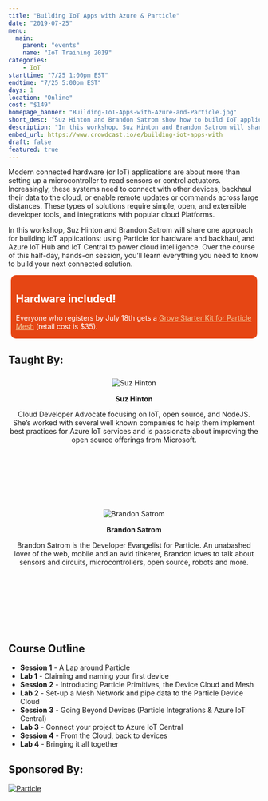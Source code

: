 ```yaml
---
title: "Building IoT Apps with Azure & Particle"
date: "2019-07-25"
menu:
  main:
    parent: "events"
    name: "IoT Training 2019"
categories:
    - IoT
starttime: "7/25 1:00pm EST"
endtime: "7/25 5:00pm EST"
days: 1
location: "Online"
cost: "$149"
homepage_banner: "Building-IoT-Apps-with-Azure-and-Particle.jpg"
short_desc: "Suz Hinton and Brandon Satrom show how to build IoT applications using Particle devices and Azure IoT Hub and IoT Central for cloud intelligence."
description: "In this workshop, Suz Hinton and Brandon Satrom will share one approach for building IoT applications: using Particle for hardware and backhaul, and Azure IoT Hub and IoT Central to power cloud intelligence."
embed_url: https://www.crowdcast.io/e/building-iot-apps-with
draft: false
featured: true
---
```


<style>
.speaker {
    text-align: center;
    margin: 25px 0 0 0;
}
.speaker h4 {
    margin-top: 15px;
    margin-bottom: 5px;
}
.speaker p {
    margin-bottom: 5px;
    text-transform: none;
}
.speaker img:hover {
    opacity: .7;
}
.speaker .speaker-bio {
    min-height: 125px;
}
.social-block {
    list-style-type: none;
    padding: 0;
}
.social-block li {
    display: inline-block;
}
.social-block li a {
    display: inline-block;
    height: 32px;
    width: 32px;
    color: #4e4e4e;
}
.social-block li a i {
    font-size: 1.5em;
}
.social-block li a:hover, .social-block li a:focus {
    color: #000;
}
</style>

Modern connected hardware (or IoT) applications are about more than setting up a microcontroller to read sensors or control actuators. Increasingly, these systems need to connect with other devices, backhaul their data to the cloud, or enable remote updates or commands across large distances. These types of solutions require simple, open, and extensible developer tools, and integrations with popular cloud Platforms.

In this workshop, Suz Hinton and Brandon Satrom will share one approach for building IoT applications: using Particle for hardware and backhaul, and Azure IoT Hub and IoT Central to power cloud intelligence. Over the course of this half-day, hands-on session, you’ll learn everything you need to know to build your next connected solution.

<div style="background-color: #e64614; color: #FFF; margin: 5px; padding: 5px 10px 2px 10px;border-radius: 10px;">

<h2 style="color: #FFF;">Hardware included!</h2>

<p>Everyone who registers by July 18th gets a <a href="https://store.particle.io/products/grove-starter-kit" style="color: #f0cc9b; text-decoration:underline;">Grove Starter Kit for Particle Mesh</a> (retail cost is $35).</p>

</div>

## Taught By:

<section class="section speakers" style="margin-bottom: 0px;">
    <div class="container">
      <div class="row">
            <div class="col-md-6 col-sm-6">
                <div class="speaker">
                    <figure>
                        <img alt="Suz Hinton" class="img-responsive center-block" src="/img/speakers/susan-hinton.png">
                    </figure>
                    <h4>Suz Hinton</h4>
                    <div class="speaker-bio"><p>Cloud Developer Advocate focusing on IoT, open source, and NodeJS. She’s worked with several well known companies to help them implement best practices for Azure IoT services and is passionate about improving the open source offerings from Microsoft.</p></div>
                    <ul class="social-block">
                        <li><a href="https://twitter.com/noopkat"><span class="fa fa-twitter"></span></a></li>
                        <li><a href="https://github.com/noopkat"><span class="fa fa-github"></span></a></li>
                    </ul>
                </div>
            </div>
            <div class="col-md-6 col-sm-6">
                <div class="speaker">
                    <figure>
                        <img alt="Brandon Satrom" class="img-responsive center-block" src="/img/speakers/brandonsatrom.jpg">
                    </figure>
                    <h4>Brandon Satrom</h4>
                    <div class="speaker-bio"><p>
Brandon Satrom is the Developer Evangelist for Particle. An unabashed lover of the web, mobile and an avid tinkerer, Brandon loves to talk about sensors and circuits, microcontrollers, open source, robots and more.</p></div>
                    <ul class="social-block">
                        <li><a href="https://twitter.com/BrandonSatrom"><span class="fa fa-twitter"></span></a></li>
                        <li><a href="https://github.com/bsatrom"><span class="fa fa-github"></span></a></li>
                        <!--<li><a href="{{speaker.website}}"><span class="fa fa-link"></span></a></li>-->
                    </ul>
                </div>
            </div>
          </div>
    </div>
</section>

## Course Outline

- **Session 1** - A Lap around Particle
- **Lab 1** - Claiming and naming your first device
- **Session 2** - Introducing Particle Primitives, the Device Cloud and Mesh
- **Lab 2** - Set-up a Mesh Network and pipe data to the Particle Device Cloud
- **Session 3** - Going Beyond Devices (Particle Integrations & Azure IoT Central)
- **Lab 3** - Connect your project to Azure IoT Central
- **Session 4** - From the Cloud, back to devices
- **Lab 4** - Bringing it all together

## Sponsored By:

[![Particle](/img/banners/Particle.png)](https://www.particle.io/)
